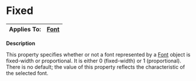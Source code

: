 




<h1 class="heading"><span class="name">Fixed</span></h1>

| Applies To: | [Font](./font.md) |
| --- | ---  |


**Description**


This property specifies whether or not a font represented by a [Font](./font.md) object is fixed-width or proportional. It is either 0 (fixed-width) or 1 (proportional). There is no default; the value of this property reflects the characteristic of the selected font.



